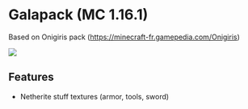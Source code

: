# Galapack (MC 1.16.1)
Based on Onigiris pack (https://minecraft-fr.gamepedia.com/Onigiris)

![](https://static.galathil.fr/img/github/galapack.png)

## Features

- Netherite stuff textures (armor, tools, sword)
